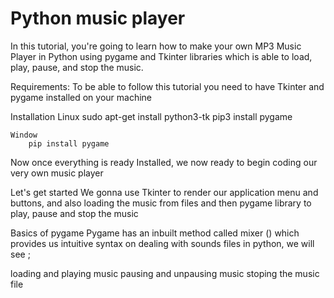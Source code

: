 # Python music player

In this tutorial, you're going to learn how to make your own MP3 Music Player in Python using pygame and Tkinter libraries which is able to load, play, pause, and stop the music.

Requirements:
To be able to follow this tutorial you need to have Tkinter and pygame installed on your machine

Installation
    Linux
        sudo apt-get install python3-tk
        pip3 install pygame
​

    Window
        pip install pygame

Now once everything is ready Installed, we now ready to begin coding our very own music player

Let's get started
We gonna use Tkinter to render our application menu and buttons, and also loading the music from files and then pygame library to play, pause and stop the music

Basics of pygame
Pygame has an inbuilt method called mixer () which provides us intuitive syntax on dealing with sounds files in python, we will see ;

loading and playing music
pausing and unpausing music
stoping the music file